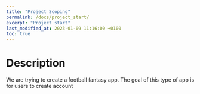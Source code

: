```yaml
---
title: "Project Scoping"
permalink: /docs/project_start/
excerpt: "Project start"
last_modified_at: 2023-01-09 11:16:00 +0100
toc: true
---
```

# Description
We are trying to create a football fantasy app.
The goal of this type of app is for users to create account 